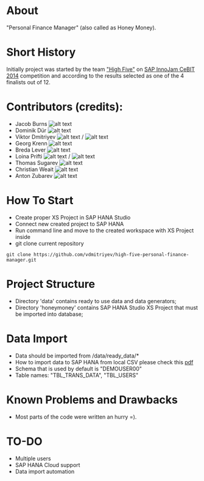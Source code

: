 About
=====
"Personal Finance Manager" (also called as Honey Money).

Short History
=============
Initially project was started by the team ["High Five"](http://wiki.scn.sap.com/wiki/display/events/Team+05+-+The+New+Bank+1) on [SAP InnoJam CeBIT 2014](http://wiki.scn.sap.com/wiki/display/events/SAP+InnoJam+CeBIT+2014) competition and according to the results selected as one of the 4 finalists out of 12.

Contributors (credits):
======================
* Jacob Burns ![alt text](https://raw.github.com/vdmitriyev/high-five-personal-finance-manager/readme-flags/misc/country-flags/gb.png "Great Britain")
* Dominik Dür ![alt text](https://raw.github.com/vdmitriyev/high-five-personal-finance-manager/readme-flags/misc/country-flags/li.png "Liechtenstein")
* Viktor Dmitriyev ![alt text](https://raw.github.com/vdmitriyev/high-five-personal-finance-manager/readme-flags/misc/country-flags/de.png "Germany") / ![alt text](https://raw.github.com/vdmitriyev/high-five-personal-finance-manager/readme-flags/misc/country-flags/kz.png "Kazakhstan")
* Georg Krenn ![alt text](https://raw.github.com/vdmitriyev/high-five-personal-finance-manager/readme-flags/misc/country-flags/at.png "Kazakhstan")
* Breda Lever ![alt text](https://raw.github.com/vdmitriyev/high-five-personal-finance-manager/readme-flags/misc/country-flags/si.png "Slovenia")
* Loina Prifti ![alt text](https://raw.github.com/vdmitriyev/high-five-personal-finance-manager/readme-flags/misc/country-flags/de.png "Germany") / ![alt text](https://raw.github.com/vdmitriyev/high-five-personal-finance-manager/readme-flags/misc/country-flags/al.png "Alabania")
* Thomas Sugarev ![alt text](https://raw.github.com/vdmitriyev/high-five-personal-finance-manager/readme-flags/misc/country-flags/gb.png "Great Britain")
* Christian Weait ![alt text](https://raw.github.com/vdmitriyev/high-five-personal-finance-manager/readme-flags/misc/country-flags/dk.png "Denmark")
* Anton Zubarev ![alt text](https://raw.github.com/vdmitriyev/high-five-personal-finance-manager/readme-flags/misc/country-flags/ru.png "Russia")

How To Start
============
* Create proper XS Project in SAP HANA Studio
* Connect new created project to SAP HANA
* Run command line and move to the created workspace with XS Project inside
* git clone current repository
```
git clone https://github.com/vdmitriyev/high-five-personal-finance-manager.git
```

Project Structure
=================
* Directory 'data' contains ready to use data and data generators;
* Directory 'honeymoney' contains SAP HANA Studio XS Project that must be imported into database;

Data Import
===========
* Data should be imported from /data/ready_data/*
* How to import data to SAP HANA from local CSV please check this [pdf](https://github.com/vdmitriyev/saphana-demos-bi2course-vlba/blob/master/demo-import-csv-data/import-csv-data.pdf)
* Schema that is used by default is "DEMOUSER00"
* Table names: "TBL_TRANS_DATA", "TBL_USERS"

Known Problems and Drawbacks
============================
* Most parts of the code were written an hurry =).

TO-DO
============================
* Multiple users
* SAP HANA Cloud support
* Data import automation

